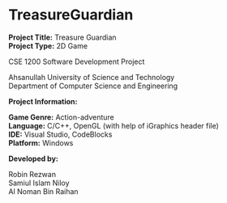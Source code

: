 # TreasureGuardian

**Project Title:** Treasure Guardian<br/>
**Project Type:** 2D Game


CSE 1200 Software Development Project

Ahsanullah University of Science and Technology<br/>
Department of Computer Science and Engineering


**Project Information:**

**Game Genre:** Action-adventure<br/>
**Language:** C/C++, OpenGL (with help of iGraphics header file)<br/>
**IDE:** Visual Studio, CodeBlocks<br/>
**Platform:** Windows


**Developed by:**

Robin Rezwan<br/>
Samiul Islam Niloy<br/>
Al Noman Bin Raihan

